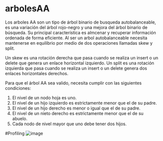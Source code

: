 # arbolesAA
Los arboles AA son un tipo de árbol binario de busqueda autobalanceable, es una variación del árbol rojo-negro y una mejora del árbol binario de búsqueda. Su principal característica es almcenar y recuperar información ordenada de forma eficiente. Al ser un arbol autobalanceable necesita mantenerse en equilibrio por medio de dos operaciones llamadas skew y split. 

Un skew es una rotación derecha que pasa cuando se realiza un insert o un delete que genera un enlace horizontal izquierdo. Un split es una rotación izquierda que pasa cuando se realiza un insert o un delete genera dos enlaces horizontales derechos. 

Para que el árbol AA sea valido, necesita cumplir con las siguientes condiciones:
1. El nivel de un nodo hoja es uno.
2. El nivel de un hijo izquierdo es estrictamente menor que el de su padre.
3. El nivel de un hijo derecho es menor o igual que el de su padre.
4. El nivel de un nieto derecho es estrictamente menor que el de su abuelo.
5. Cada nodo de nivel mayor que uno debe tener dos hijos.

#Profiling
![image](https://user-images.githubusercontent.com/61554803/114329456-a07e4d00-9afc-11eb-8d93-6c37f4ea79be.png)
